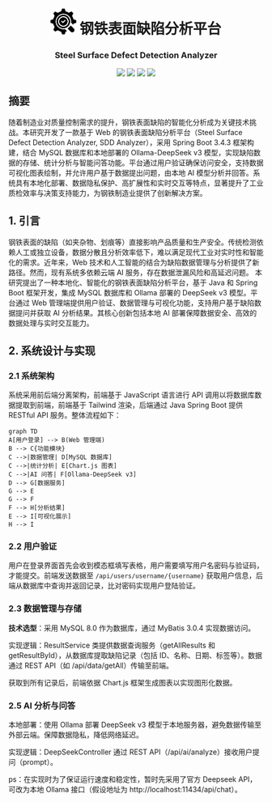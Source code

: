 <center>
    <h1><img src="src/main/resources/static/img/sdd-logo.png" width="10%">  钢铁表面缺陷分析平台</h1>
    <h3>Steel Surface Defect Detection Analyzer</h3>
    <p style="white-space: nowrap;">
        <img src="https://img.shields.io/badge/Java-21-red?logo=java">
        <img src="https://img.shields.io/badge/Spring%20Boot-3.4.3-green?logo=spring">
        <img src="https://img.shields.io/badge/MySQL-8.0-teal?logo=mysql">
        <img src="https://img.shields.io/badge/Ollama-deepseekv3-white?logo=ollama">
    </p>
</center>

## 摘要

随着制造业对质量控制需求的提升，钢铁表面缺陷的智能化分析成为关键技术挑战。本研究开发了一款基于 Web 的钢铁表面缺陷分析平台（Steel Surface Defect Detection Analyzer, SDD Analyzer），采用 Spring Boot 3.4.3 框架构建，结合 MySQL 数据库和本地部署的 Ollama-DeepSeek v3 模型，实现缺陷数据的存储、统计分析与智能问答功能。平台通过用户验证确保访问安全，支持数据可视化图表绘制，并允许用户基于数据提出问题，由本地 AI 模型分析并回答。系统具有本地化部署、数据隐私保护、高扩展性和实时交互等特点，显著提升了工业质检效率与决策支持能力，为钢铁制造业提供了创新解决方案。 

## 1. 引言

钢铁表面的缺陷（如夹杂物、划痕等）直接影响产品质量和生产安全。传统检测依赖人工或独立设备，数据分散且分析效率低下，难以满足现代工业对实时性和智能化的需求。近年来，Web 技术和人工智能的结合为缺陷数据管理与分析提供了新路径。然而，现有系统多依赖云端 AI 服务，存在数据泄漏风险和高延迟问题。 本研究提出了一种本地化、智能化的钢铁表面缺陷分析平台，基于 Java 和 Spring Boot 框架开发，集成 MySQL 数据库和 Ollama 部署的 DeepSeek v3 模型。平台通过 Web 管理端提供用户验证、数据管理与可视化功能，支持用户基于缺陷数据提问并获取 AI 分析结果。其核心创新包括本地 AI 部署保障数据安全、高效的数据处理与实时交互能力。



## 2. 系统设计与实现 

### 2.1 系统架构
系统采用前后端分离架构，前端基于 JavaScript 语言进行 API 调用以将数据库数据提取到前端，前端基于 Tailwind 渲染，后端通过 Java Spring Boot 提供 RESTful API 服务。整体流程如下： 

```mermaid
graph TD    
A[用户登录] --> B(Web 管理端)    
B --> C{功能模块}    
C -->|数据管理| D[MySQL 数据库]    
C -->|统计分析| E[Chart.js 图表]    
C -->|AI 问答| F[Ollama-DeepSeek v3]    
D --> G[数据服务]    
G --> E    
G --> F    
F --> H[分析结果]    
E --> I[可视化展示]    
H --> I
```

### 2.2 用户验证

用户在登录界面首先会收到模态框填写表格，用户需要填写用户名密码与验证码，才能提交。前端发送数据至 `/api/users/username/{username}` 获取用户信息，后端从数据库中查询并返回记录，比对密码实现用户登陆验证。

### 2.3 数据管理与存储

**技术选型**：采用 MySQL 8.0 作为数据库，通过 MyBatis 3.0.4 实现数据访问。

实现逻辑：ResultService 类提供数据查询服务（getAllResults 和 getResultById），从数据库提取缺陷记录（包括 ID、名称、日期、标签等）。数据通过 REST API（如 /api/data/getAll）传输至前端。

获取到所有记录后，前端依据 Chart.js 框架生成图表以实现图形化数据。

### 2.5 AI 分析与问答

本地部署：使用 Ollama 部署 DeepSeek v3 模型于本地服务器，避免数据传输至外部云端。保障数据隐私，降低网络延迟。

实现逻辑：DeepSeekController 通过 REST API（/api/ai/analyze）接收用户提问（prompt）。

ps：在实现时为了保证运行速度和稳定性，暂时先采用了官方 Deepseek API，可改为本地 Ollama 接口（假设地址为 http://localhost:11434/api/chat）。